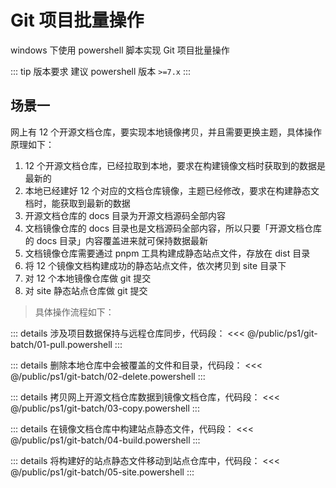 # Git 项目批量操作

windows 下使用 powershell 脚本实现 Git 项目批量操作

::: tip 版本要求
建议 powershell 版本 `>=7.x`
:::

## 场景一

网上有 12 个开源文档仓库，要实现本地镜像拷贝，并且需要更换主题，具体操作原理如下：

1. 12 个开源文档仓库，已经拉取到本地，要求在构建镜像文档时获取到的数据是最新的
2. 本地已经建好 12 个对应的文档仓库镜像，主题已经修改，要求在构建静态文档时，能获取到最新的数据
3. 开源文档仓库的 docs 目录为开源文档源码全部内容
4. 文档镜像仓库的 docs 目录也是文档源码全部内容，所以只要「开源文档仓库的 docs 目录」内容覆盖进来就可保持数据最新
5. 文档镜像仓库需要通过 pnpm 工具构建成静态站点文件，存放在 dist 目录
6. 将 12 个镜像文档构建成功的静态站点文件，依次拷贝到 site 目录下
7. 对 12 个本地镜像仓库做 git 提交
8. 对 site 静态站点仓库做 git 提交

> 具体操作流程如下：

::: details 涉及项目数据保持与远程仓库同步，代码段：
<<< @/public/ps1/git-batch/01-pull.powershell
:::

::: details 删除本地仓库中会被覆盖的文件和目录，代码段：
<<< @/public/ps1/git-batch/02-delete.powershell
:::

::: details 拷贝网上开源文档仓库数据到镜像文档仓库，代码段：
<<< @/public/ps1/git-batch/03-copy.powershell
:::

::: details 在镜像文档仓库中构建站点静态文件，代码段：
<<< @/public/ps1/git-batch/04-build.powershell
:::

::: details 将构建好的站点静态文件移动到站点仓库中，代码段：
<<< @/public/ps1/git-batch/05-site.powershell
:::
